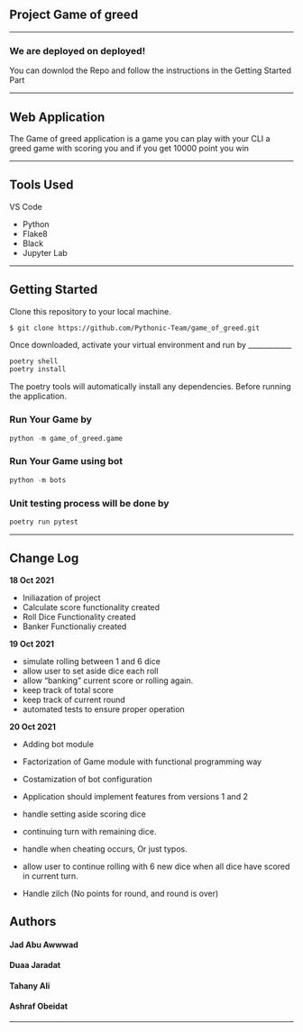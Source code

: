 ## Project Game of greed

---

### We are deployed on deployed!

You can downlod the Repo and follow the instructions in the Getting Started Part

---

## Web Application

The Game of greed application is a game you can play with your CLI a greed game
with scoring you and if you get 10000 point you win

---

## Tools Used

VS Code

* Python
* Flake8
* Black
* Jupyter Lab

---

## Getting Started

Clone this repository to your local machine.

```
$ git clone https://github.com/Pythonic-Team/game_of_greed.git
```

Once downloaded, activate your virtual environment and run by ____________

```python
poetry shell
poetry install
```

The poetry tools will automatically install any dependencies. Before running the application.

### Run Your Game by

```python
python -m game_of_greed.game
```

### Run Your Game using bot

```python
python -m bots
```

### Unit testing process will be done by

```python
poetry run pytest
```

---

## Change Log

**18 Oct 2021**
* Iniliazation of project
* Calculate score functionality created 
* Roll Dice Functionality created
* Banker Functionaliy created

**19 Oct 2021** 
* simulate rolling between 1 and 6 dice
* allow user to set aside dice each roll
* allow “banking” current score or rolling again.
* keep track of total score
* keep track of current round
* automated tests to ensure proper operation

**20 Oct 2021**
* Adding bot module
* Factorization of Game module with functional programming way
* Costamization of bot configuration

* Application should implement features from versions 1 and 2
* handle setting aside scoring dice 
* continuing turn with remaining dice.
* handle when cheating occurs, Or just typos.
* allow user to continue rolling with 6 new dice when all dice have scored in current turn.
* Handle zilch (No points for round, and round is over)

## Authors

#### Jad Abu Awwwad

#### Duaa Jaradat

#### Tahany Ali

#### Ashraf Obeidat

---
